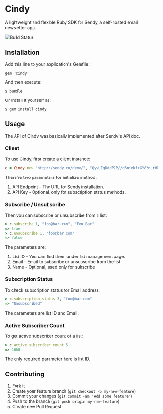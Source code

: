 # Cindy

A lightweight and flexible Ruby SDK for Sendy, a self-hosted email newsletter app.

[![Build Status](https://secure.travis-ci.org/polydice/cindy.png)](http://travis-ci.org/polydice/cindy)

## Installation

Add this line to your application's Gemfile:

    gem 'cindy'

And then execute:

    $ bundle

Or install it yourself as:

    $ gem install cindy

## Usage

The API of Cindy was basically implemented after Sendy's API doc.

### Client

To use Cindy, first create a client instance:

```ruby
c = Cindy.new "http://sendy.co/demo/", "QywLZqDddP2P//d6ntekf+GY82nLrHke"
```

There're two parameters for initialize method:

1. API Endpoint - The URL for Sendy installation.
2. API Key - Optional, only for subscription status methods.

### Subscribe / Unsubscribe

Then you can subscribe or unsubscribe from a list:

```ruby
> c.subscribe 1, "foo@bar.com", "Foo Bar"
=> true
> c.unsubscribe 1, "foo@bar.com"
=> false
```

The parameters are:

1. List ID - You can find them under list management page.
2. Email - Email to subscribe or unsubscribe from the list
3. Name - Optional, used only for subscribe

### Subscription Status

To check subscription status for Email address:

```ruby
> c.subscription_status 3, "foo@bar.com"
=> "Unsubscribed"
```

The parameters are list ID and Email.

### Active Subscriber Count

To get active subscriber count of a list:

```ruby
> c.active_subscriber_count 5
=> 1660
```

The only required parameter here is list ID.

## Contributing

1. Fork it
2. Create your feature branch (`git checkout -b my-new-feature`)
3. Commit your changes (`git commit -am 'Add some feature'`)
4. Push to the branch (`git push origin my-new-feature`)
5. Create new Pull Request
